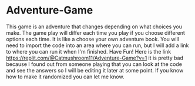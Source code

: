 # Adventure-Game
This game is an adventure that changes depending on what choices you make. 
The game play will differ each time you play if you choose different options each time.
It is like a choose your own adventure book.
You will need to import the code into an area where you can run, but I will add a link to where you can run it when I'm finished.
Have Fun!
Here is the link https://replit.com/@Catmushroom11/Adventure-Game?v=1 it is pretty bad because I found out from someone playing that you can look at the code and see the answers so I will be editing it later at some point. If you know how to make it randomized you can let me know.
